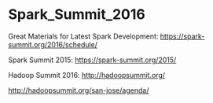 # Spark_Summit_2016
Great Materials for Latest Spark Development:
https://spark-summit.org/2016/schedule/


Spark Summit 2015:
https://spark-summit.org/2015/

Hadoop Summit 2016:
http://hadoopsummit.org/

http://hadoopsummit.org/san-jose/agenda/
